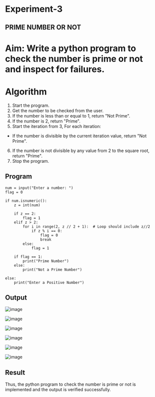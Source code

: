 # Experiment-3
## PRIME NUMBER OR NOT

# Aim: Write a python program to check the number is prime or not and inspect for failures. 

# Algorithm
1. Start the program.
2. Get the number to be checked from the user.
3. If the number is less than or equal to 1, return "Not Prime".
4. If the number is 2, return "Prime".
5. Start the iteration from 3, For each iteration:
 - If the number is divisible by the current iteration value, return "Not Prime".
6. If the number is not divisible by any value from 2 to the square root, return "Prime".
7. Stop the program. 

## Program
```
num = input("Enter a number: ")  
flag = 0  

if num.isnumeric():  
    z = int(num)  

    if z == 2:  
        flag = 1  
    elif z > 2:  
        for i in range(2, z // 2 + 1):  # Loop should include z//2
            if z % i == 0:  
                flag = 0  
                break  
        else:  
            flag = 1  

    if flag == 1:  
        print("Prime Number")  
    else:  
        print("Not a Prime Number")  

else:  
    print("Enter a Positive Number")
```
## Output

![image](https://github.com/user-attachments/assets/0531d3c8-885b-46bb-8de9-4e3bfb6d8050)

![image](https://github.com/user-attachments/assets/76480681-b3e2-4a6c-8418-0db2dd4537b1)

![image](https://github.com/user-attachments/assets/5bc360dc-f453-4ed8-845e-09de189e283a)

![image](https://github.com/user-attachments/assets/b99f555e-af96-453d-be20-9e691f120e3b)

![image](https://github.com/user-attachments/assets/2f93744a-b1cf-4320-8e19-50aaeb14d221)

![image](https://github.com/user-attachments/assets/10a0de27-9705-425c-a4ae-d4c34a3be8bb)

## Result
Thus, the python program to check the number is prime or not is implemented and the output is 
verified successfully.

